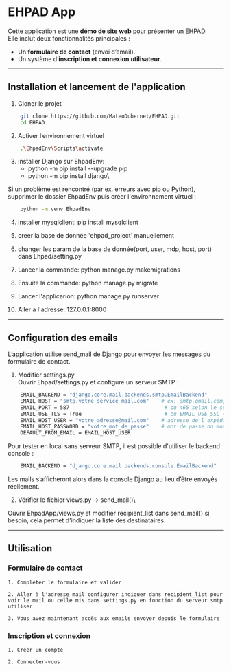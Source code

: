 # EHPAD App

Cette application est une **démo de site web** pour présenter un EHPAD.  
Elle inclut deux fonctionnalités principales :  
- Un **formulaire de contact** (envoi d’email).  
- Un système d’**inscription et connexion utilisateur**.

---

## Installation et lancement de l'application
1. Cloner le projet
```bash
    git clone https://github.com/MateoDubernet/EHPAD.git
    cd EHPAD
```

 2. Activer l’environnement virtuel
```bash
    .\EhpadEnv\Scripts\activate
```

3. installer Django sur EhpadEnv: 
    - python -m pip install --upgrade pip
    - python -m pip install django\

Si un problème est rencontré (par ex. erreurs avec pip ou Python), supprimer le dossier EhpadEnv puis créer l'environnement virtuel :
```bash
    python -m venv EhpadEnv
```
4. installer mysqlclient: pip install mysqlclient

5. creer la base de donnée 'ehpad_project' manuellement

6. changer les param de la base de donnée(port, user, mdp, host, port) dans Ehpad/setting.py

7. Lancer la commande: python manage.py makemigrations

8. Ensuite la commande: python manage.py migrate

9. Lancer l'applicarion: python manage.py runserver

10. Aller à l'adresse: 127.0.0.1:8000

---

## Configuration des emails
L’application utilise send_mail de Django pour envoyer les messages du formulaire de contact.

1. Modifier settings.py\
Ouvrir Ehpad/settings.py et configure un serveur SMTP :
```bash
    EMAIL_BACKEND = "django.core.mail.backends.smtp.EmailBackend"
    EMAIL_HOST = "smtp.votre_service_mail.com"    # ex: smtp.gmail.com, smtp.sendinblue.com
    EMAIL_PORT = 587                               # ou 465 selon le service
    EMAIL_USE_TLS = True                           # ou EMAIL_USE_SSL = True
    EMAIL_HOST_USER = "votre_adresse@mail.com"    # adresse de l'expéditeur
    EMAIL_HOST_PASSWORD = "votre_mot_de_passe"    # mot de passe ou mot de passe application
    DEFAULT_FROM_EMAIL = EMAIL_HOST_USER
```
Pour tester en local sans serveur SMTP, il est possible d'utiliser le backend console :
```bash
    EMAIL_BACKEND = "django.core.mail.backends.console.EmailBackend"
```
Les mails s’afficheront alors dans la console Django au lieu d’être envoyés réellement.

2. Vérifier le fichier views.py -> send_mail()\

Ouvrir EhpadApp/views.py et modifier recipient_list dans send_mail() si besoin, cela permet d'indiquer la liste des destinataires.

---

## Utilisation

### Formulaire de contact
    1. Compléter le formulaire et valider

    2. Aller à l'adresse mail configurer indiquer dans recipient_list pour voir le mail ou celle mis dans settings.py en fonction du serveur smtp utiliser

    3. Vous avez maintenant accès aux emails envoyer depuis le formulaire

### Inscription et connexion
    1. Créer un compte

    2. Connecter-vous